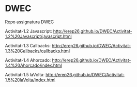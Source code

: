DWEC
====

Repo assignatura DWEC

Activitat-1.2 Javascript: http://erep26.github.io/DWEC/Activitat-1.2%20Javascript/javascript.html

Activitat-1.3 Callbacks: http://erep26.github.io/DWEC/Activitat-1.3%20Callbacks/callbacks.html

Activitat-1.4 Ahorcado: http://erep26.github.io/DWEC/Activitat-1.4%20Ahorcado/index.html

Activitat-1.5 laVolta: http://erep26.github.io/DWEC/Activitat-1.5%20laVolta/index.html
